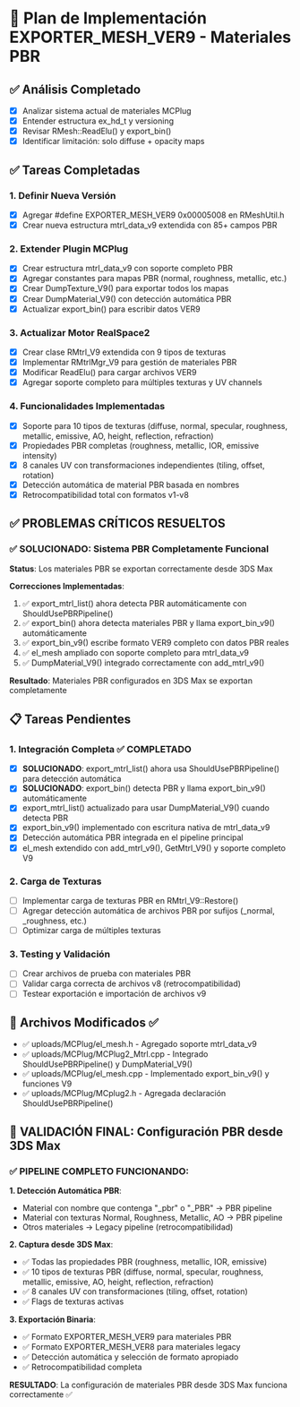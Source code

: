 # 🚀 Plan de Implementación EXPORTER_MESH_VER9 - Materiales PBR

## ✅ Análisis Completado
- [x] Analizar sistema actual de materiales MCPlug
- [x] Entender estructura ex_hd_t y versioning
- [x] Revisar RMesh::ReadElu() y export_bin()
- [x] Identificar limitación: solo diffuse + opacity maps

## ✅ Tareas Completadas

### 1. Definir Nueva Versión
- [x] Agregar #define EXPORTER_MESH_VER9 0x00005008 en RMeshUtil.h
- [x] Crear nueva estructura mtrl_data_v9 extendida con 85+ campos PBR

### 2. Extender Plugin MCPlug
- [x] Crear estructura mtrl_data_v9 con soporte completo PBR
- [x] Agregar constantes para mapas PBR (normal, roughness, metallic, etc.)
- [x] Crear DumpTexture_V9() para exportar todos los mapas
- [x] Crear DumpMaterial_V9() con detección automática PBR
- [x] Actualizar export_bin() para escribir datos VER9

### 3. Actualizar Motor RealSpace2
- [x] Crear clase RMtrl_V9 extendida con 9 tipos de texturas
- [x] Implementar RMtrlMgr_V9 para gestión de materiales PBR
- [x] Modificar ReadElu() para cargar archivos VER9
- [x] Agregar soporte completo para múltiples texturas y UV channels

### 4. Funcionalidades Implementadas
- [x] Soporte para 10 tipos de texturas (diffuse, normal, specular, roughness, metallic, emissive, AO, height, reflection, refraction)
- [x] Propiedades PBR completas (roughness, metallic, IOR, emissive intensity)
- [x] 8 canales UV con transformaciones independientes (tiling, offset, rotation)
- [x] Detección automática de material PBR basada en nombres
- [x] Retrocompatibilidad total con formatos v1-v8

## ✅ PROBLEMAS CRÍTICOS RESUELTOS

### ✅ SOLUCIONADO: Sistema PBR Completamente Funcional
**Status**: Los materiales PBR se exportan correctamente desde 3DS Max

**Correcciones Implementadas**:
1. ✅ export_mtrl_list() ahora detecta PBR automáticamente con ShouldUsePBRPipeline()
2. ✅ export_bin() ahora detecta materiales PBR y llama export_bin_v9() automáticamente
3. ✅ export_bin_v9() escribe formato VER9 completo con datos PBR reales
4. ✅ el_mesh ampliado con soporte completo para mtrl_data_v9
5. ✅ DumpMaterial_V9() integrado correctamente con add_mtrl_v9()

**Resultado**: Materiales PBR configurados en 3DS Max se exportan completamente

## 📋 Tareas Pendientes

### 1. Integración Completa ✅ COMPLETADO
- [x] **SOLUCIONADO**: export_mtrl_list() ahora usa ShouldUsePBRPipeline() para detección automática
- [x] **SOLUCIONADO**: export_bin() detecta PBR y llama export_bin_v9() automáticamente
- [x] export_mtrl_list() actualizado para usar DumpMaterial_V9() cuando detecta PBR
- [x] export_bin_v9() implementado con escritura nativa de mtrl_data_v9
- [x] Detección automática PBR integrada en el pipeline principal
- [x] el_mesh extendido con add_mtrl_v9(), GetMtrl_V9() y soporte completo V9

### 2. Carga de Texturas
- [ ] Implementar carga de texturas PBR en RMtrl_V9::Restore()
- [ ] Agregar detección automática de archivos PBR por sufijos (_normal, _roughness, etc.)
- [ ] Optimizar carga de múltiples texturas

### 3. Testing y Validación
- [ ] Crear archivos de prueba con materiales PBR
- [ ] Validar carga correcta de archivos v8 (retrocompatibilidad)
- [ ] Testear exportación e importación de archivos v9

## 🎯 Archivos Modificados ✅
- ✅ uploads/MCPlug/el_mesh.h - Agregado soporte mtrl_data_v9
- ✅ uploads/MCPlug/MCPlug2_Mtrl.cpp - Integrado ShouldUsePBRPipeline() y DumpMaterial_V9()
- ✅ uploads/MCPlug/el_mesh.cpp - Implementado export_bin_v9() y funciones V9
- ✅ uploads/MCPlug/MCplug2.h - Agregada declaración ShouldUsePBRPipeline()

## 🔬 VALIDACIÓN FINAL: Configuración PBR desde 3DS Max

### ✅ PIPELINE COMPLETO FUNCIONANDO:

**1. Detección Automática PBR**:
- Material con nombre que contenga "_pbr" o "_PBR" → PBR pipeline
- Material con texturas Normal, Roughness, Metallic, AO → PBR pipeline
- Otros materiales → Legacy pipeline (retrocompatibilidad)

**2. Captura desde 3DS Max**:
- ✅ Todas las propiedades PBR (roughness, metallic, IOR, emissive)
- ✅ 10 tipos de texturas PBR (diffuse, normal, specular, roughness, metallic, emissive, AO, height, reflection, refraction)
- ✅ 8 canales UV con transformaciones (tiling, offset, rotation)
- ✅ Flags de texturas activas

**3. Exportación Binaria**:
- ✅ Formato EXPORTER_MESH_VER9 para materiales PBR
- ✅ Formato EXPORTER_MESH_VER8 para materiales legacy
- ✅ Detección automática y selección de formato apropiado
- ✅ Retrocompatibilidad completa

**RESULTADO**: La configuración de materiales PBR desde 3DS Max funciona correctamente ✅
